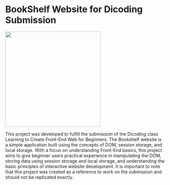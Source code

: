 <h1>BookShelf Website for Dicoding Submission</h1>
<img src="https://cdn.dribbble.com/userupload/12933202/file/original-918e80702dc9796edbe2cf7de522036f.png?resize=1200x1546" width="300"> 
<p>This project was developed to fulfill the submission of the Dicoding class Learning to Create Front-End Web for Beginners. The Bookshelf website is a simple application built using the concepts of DOM, session storage, and local storage. With a focus on understanding Front-End basics, this project aims to give beginner users practical experience in manipulating the DOM, storing data using session storage and local storage, and understanding the basic principles of interactive website development. 
It is important to note that this project was created as a reference to work on the submission and should not be replicated exactly.</p>
